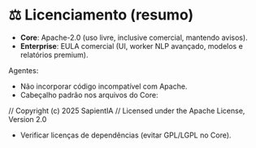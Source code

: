 # ⚖️ Licenciamento (resumo)

- **Core**: Apache-2.0 (uso livre, inclusive comercial, mantendo avisos).
- **Enterprise**: EULA comercial (UI, worker NLP avançado, modelos e relatórios premium).

Agentes:
- Não incorporar código incompatível com Apache.
- Cabeçalho padrão nos arquivos do Core:

// Copyright (c) 2025 SapientIA
// Licensed under the Apache License, Version 2.0

- Verificar licenças de dependências (evitar GPL/LGPL no Core).